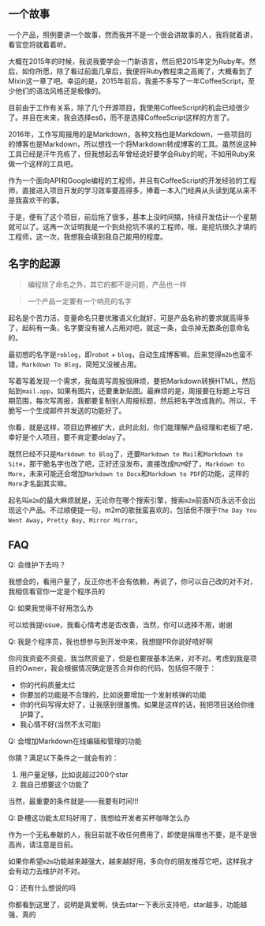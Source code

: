 <!--
title: 关于M2M
-->

## 一个故事

一个产品，照例要讲一个故事，然而我并不是一个很会讲故事的人，我将就着讲，看官您将就着着听。

大概在2015年的时候，我说我要学会一门新语言，然后把2015年定为Ruby年。然后，如你所愿，除了看过前面几章后，我便将Ruby教程束之高阁了，大概看到了Mixin这一章了吧。幸运的是，2015年前后，我差不多写了一年CoffeeScript，至少他们的语法风格还是极像的。

目前由于工作有关系，除了几个开源项目，我使用CoffeeScript的机会已经很少了。并且在未来，我会选择es6，而不是选择CoffeeScript这样的方言了。

2016年，工作写周报用的是Markdown，各种文档也是Markdown，一些项目的的博客也是Markdown，所以想找一个将Markdown转成博客的工具。虽然说这种工具已经是汗牛充栋了，但我想起去年曾经说好要学会Ruby的呢，不如用Ruby来做一个这样的工具吧。

作为一个面向API和Google编程的工程师，并且有CoffeeScript的开发经验的工程师，直接进入项目开发的学习效率要高得多，捧着一本入门经典从头读到尾从来不是我喜欢干的事。

于是，便有了这个项目，前后拖了很多，基本上没时间搞，持续开发估计一个星期就可以了。这再一次证明我是一个到处挖坑不填的工程师，哦，是挖坑很久才填的工程师，这一次，我想我会填到我自己能用的程度。

## 名字的起源

> 编程除了命名之外，其它的都不是问题，产品也一样

> 一个产品一定要有一个响亮的名字

起名是个苦力活，变量命名只要优雅语义化就好，可是产品名称的要求就高得多了，起码有一条，名字要没有被人占用对吧，就这一条，会杀掉无数条创意命名的。

最初想的名字是`roblog`，即`robot` + `blog`，自动生成博客嘛。后来觉得`m2b`也蛮不错，`Markdown To Blog`，简短又没被占用。

写着写着发现一个需求，我每周写周报很麻烦，要把Markdown转换HTML，然后贴到`mail.app`，如果有图片，还要重新贴图。最麻烦的是，周报要在标题上写日期范围，每次写周报，我都要复制别人周报标题，然后把名字改成我的。所以，干脆写一个生成邮件并发送的功能好了。

你看，就是这样，项目边界被扩大，此时此刻，你们能理解产品经理和老板了吧，幸好是个人项目，要不肯定要delay了。

既然已经不只是`Markdown to Blog`了，还要`Markdown to Mail`和`Markdown to Site`，那干脆名字也改了吧，正好还没发布，直接改成`M2M`好了，`Markdown to More`，未来可能还会增加`Markdown to Docx`和`Markdown to PDF`的功能，这样的`More`才名副其实嘛。

起名叫`m2m`的最大麻烦就是，无论你在哪个搜索引擎，搜索`m2m`前面N页永远不会出现这个产品。不过顺便提一句，m2m的歌我蛮喜欢的，包括但不限于`The Day You Went Away`，`Pretty Boy`，`Mirror Mirror`。

## FAQ

Q: 会维护下去吗？

我想会的，看用户量了，反正你也不会有依赖，再说了，你可以自己改的对不对，我相信看官你一定是个程序员的

Q: 如果我觉得不好用怎么办

可以给我提issue，我看心情考虑是否改善，当然，你可以选择不用，谢谢

Q: 我是个程序员，我也想参与到开发中来，我想提PR你说好唔好啊

你问我资瓷不资瓷，我当然资瓷了，但是也要按基本法来，对不对。考虑到我是项目的Owner，我会根据情况确定是否合并你的代码，包括但不限于：

* 你的代码质量太烂
* 你要加的功能是不合理的，比如说要增加一个发射核弹的功能
* 你的代码写得太好了，让我感到很羞愧。如果是这样的话，我把项目送给你维护算了。
* 我心情不好(当然不太可能)

Q: 会增加Markdown在线编辑和管理的功能

你猜？满足以下条件之一就会有的：

1. 用户量足够，比如说超过200个star
2. 我自己想要这个功能了

当然，最重要的条件就是——我要有时间!!!

Q: 卧槽这功能太尼玛好用了，我想给开发者买杯咖啡怎么办

作为一个无私奉献的人，我目前就不收任何费用了，即使是捐赠也不要，是不是很高尚，请注意是目前。

如果你希望`m2m`功能越来越强大，越来越好用，多向你的朋友推荐它吧，这样我才会有动力去维护对不对。

Q：还有什么想说的吗

你都看到这里了，说明是真爱啊，快去star一下表示支持吧，star越多，功能越强，真的